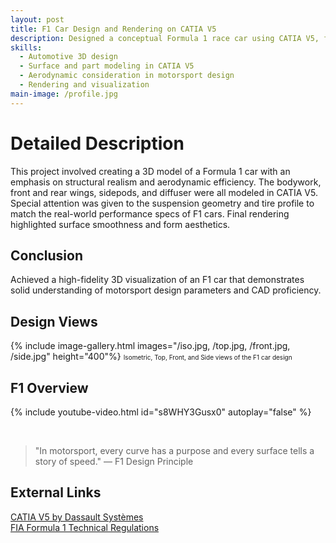 ```yaml
---
layout: post
title: F1 Car Design and Rendering on CATIA V5
description: Designed a conceptual Formula 1 race car using CATIA V5, focusing on aerodynamics, realism, and aesthetic appeal through precise rendering.
skills: 
  - Automotive 3D design
  - Surface and part modeling in CATIA V5
  - Aerodynamic consideration in motorsport design
  - Rendering and visualization
main-image: /profile.jpg
---
```


# Detailed Description
This project involved creating a 3D model of a Formula 1 car with an emphasis on structural realism and aerodynamic efficiency. The bodywork, front and rear wings, sidepods, and diffuser were all modeled in CATIA V5. Special attention was given to the suspension geometry and tire profile to match the real-world performance specs of F1 cars. Final rendering highlighted surface smoothness and form aesthetics.

## Conclusion
Achieved a high-fidelity 3D visualization of an F1 car that demonstrates solid understanding of motorsport design parameters and CAD proficiency.

## Design Views
{% include image-gallery.html images="/iso.jpg, /top.jpg, /front.jpg, /side.jpg" height="400"%}
<span style="font-size: 10px">Isometric, Top, Front, and Side views of the F1 car design</span>  

## F1 Overview
{% include youtube-video.html id="s8WHY3Gusx0" autoplay="false" %}

<br>

> "In motorsport, every curve has a purpose and every surface tells a story of speed."
> — F1 Design Principle

## External Links
[CATIA V5 by Dassault Systèmes](https://www.3ds.com/products-services/catia/)  
[FIA Formula 1 Technical Regulations](https://www.fia.com/regulation/category/110)
